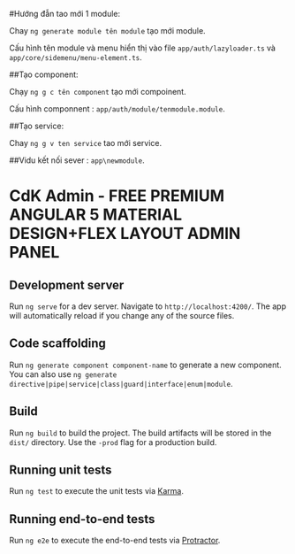 #Hướng đẫn tao mới 1 module:

Chay `ng generate module tên module` tạo mới module.

Cấu hình tên module và menu hiển thị vào file `app/auth/lazyloader.ts` và `app/core/sidemenu/menu-element.ts`.


##Tạo component:

Chạy `ng g c tên component` tạo mới compoinent.

Cấu hình componnent : `app/auth/module/tenmodule.module`.  

##Tạo service:

Chay `ng g v ten service` tao mới service.

##Vidu kết nối sever : 
`app\newmodule`.




# CdK Admin - FREE PREMIUM ANGULAR 5 MATERIAL DESIGN+FLEX LAYOUT ADMIN PANEL

## Development server

Run `ng serve` for a dev server. Navigate to `http://localhost:4200/`. The app will automatically reload if you change any of the source files.

## Code scaffolding

Run `ng generate component component-name` to generate a new component. You can also use `ng generate directive|pipe|service|class|guard|interface|enum|module`.

## Build

Run `ng build` to build the project. The build artifacts will be stored in the `dist/` directory. Use the `-prod` flag for a production build.

## Running unit tests

Run `ng test` to execute the unit tests via [Karma](https://karma-runner.github.io).

## Running end-to-end tests

Run `ng e2e` to execute the end-to-end tests via [Protractor](http://www.protractortest.org/).
